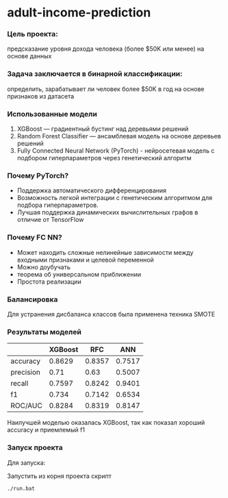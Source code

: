 # adult-income-prediction

### Цель проекта:
предсказание уровня дохода человека (более $50K или менее) на основе данных 


### Задача заключается в бинарной классификации:
определить, зарабатывает ли человек более $50K в год на основе признаков 
из датасета

### Использованные модели

1. XGBoost — градиентный бустинг над деревьями решений
2. Random Forest Classifier — ансамблевая модель на основе деревьев решений
3. Fully Connected Neural Network (PyTorch) - нейросетевая модель с
подбором гиперпараметров через генетический алгоритм

### Почему PyTorch?

- Поддержка автоматического дифференцирования 
- Возможность легкой интеграции с генетическим алгоритмом для подбора гиперпараметров.
- Лучшая поддержка динамических вычислительных графов в отличие от TensorFlow 

### Почему FC NN?

- Может находить сложные нелинейные зависимости между входными признаками и целевой переменной
- Можно доубучать
- теорема об универсальном приближении
- Простота реализации


### Балансировка

Для устранения дисбаланса классов была применена техника SMOTE 


### Результаты моделей

|           | XGBoost    | RFC     | ANN     |
|-----------|------------|---------|---------|
| accuracy  | 0.8629     | 0.8357  | 0.7517  |
| precision | 0.71       | 0.63    | 0.5007  |
| recall    | 0.7597     | 0.8242  | 0.9401  |
| f1        | 0.734      | 0.7142  | 0.6534  |
| ROC/AUC   | 0.8284     | 0.8319  | 0.8147  |

Наилучшей моделью оказалась XGBoost, так как показал хороший accuracy и приемлемый f1


### Запуск проекта

Для запуска:

Запустить из корня проекта скрипт 
```
./run.bat

```
